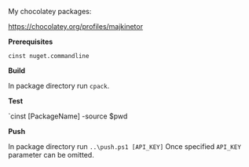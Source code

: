 My chocolatey packages:

https://chocolatey.org/profiles/majkinetor


**Prerequisites**

`cinst nuget.commandline`

**Build**

In package directory run `cpack`.

**Test**

`cinst [PackageName] -source $pwd

**Push**

In package directory run ``..\push.ps1 [API_KEY]`` Once specified `API_KEY` parameter can be omitted.
